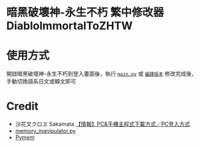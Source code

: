 # 暗黑破壞神-永生不朽 繁中修改器 DiabloImmortalToZHTW

# 使用方式
開啟暗黑破壞神-永生不朽到登入畫面後，執行 [`main.py`](https://github.com/ontisme/DiabloImmortalToZHTW/blob/master/main.py) 或 [`編譯版本`](https://github.com/ontisme/DiabloImmortalToZHTW/releases/tag/Release)
修改完成後，手動切換語系日文或韓文即可

# Credit
* 沙花叉クロヱ Sakamata [【情報】PC&手機主程式下載方式／PC登入方式](https://forum.gamer.com.tw/Co.php?bsn=35531&sn=513&subbsn=1&bPage=0)
* [memory_manipulator.py](https://github.com/amacati/SoulsGym/blob/4d64695708953860e376f74cb04c095d762d5307/soulsgym/core/memory_manipulator.py)
* [Pymem](https://github.com/srounet/Pymem)
